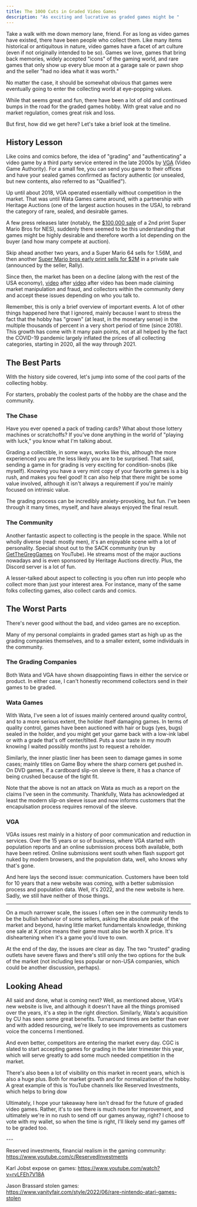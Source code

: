 ```yaml
---
title: The 1000 Cuts in Graded Video Games
description: "As exciting and lucrative as graded games might be "
---
```

Take a walk with me down memory lane, friend. For as long as video games have existed, there have been people who collect them. Like many items historical or antiquitous in nature, video games have a facet of art culture (even if not originally intended to be so). Games we love, games that bring back memories, widely accepted "icons" of the gaming world, and rare games that only show up every blue moon at a garage sale or pawn shop and the seller "had no idea what it was worth." 

No matter the case, it should be somewhat obvious that games were eventually going to enter the collecting world at eye-popping values.

While that seems great and fun, there have been a lot of old and continued bumps in the road for the graded games hobby. With great value and no market regulation, comes great risk and loss.

But first, how did we get here? Let's take a brief look at the timeline.

## History Lesson

Like coins and comics before, the idea of "grading" and "authenticating" a video game by a third party service entered in the late 2000s by [VGA](https://cgagrading.com/) (Video Game Authority). For a small fee, you can send you game to their offices and have your sealed games confirmed as factory authentic (or unsealed, but new contents, also referred to as "Qualified").

Up until about 2018, VGA operated essentially without competition in the market. That was until Wata Games came around, with a partnership with Heritage Auctions (one of the largest auction houses in the USA), to rebrand the category of rare, sealed, and desirable games.

A few press releases later (notably, the [$100,000 sale](https://mashable.com/article/super-mario-bros-auction-record) of a 2nd print Super Mario Bros for NES), suddenly there seemed to be this understanding that games might be highly desirable and therefore worth a lot depending on the buyer (and how many compete at auction).

Skip ahead another two years, and a Super Mario 64 sells for 1.56M, and then another [Super Mario bros early print sells for $2M](https://www.theverge.com/2021/8/7/22614450/unopened-copy-super-mario-bros-sells-2-million-record) in a private sale (announced by the seller, Rally).

Since then, the market has been on a decline (along with the rest of the USA economy), [video](https://www.youtube.com/watch?v=rvLFEh7V18A) after [video](https://www.youtube.com/watch?v=mKbuNwS-gaI&t=1s) after video has been made claiming market manipulation and fraud, and collectors within the community deny and accept these issues depending on who you talk to.

Remember, this is only a brief overview of important events. A lot of other things happened here that I ignored, mainly because I want to stress the fact that the hobby has "grown" (at least, in the monetary sense) in the multiple thousands of percent in a very short period of time (since 2018). This growth has come with it many pain points, not at all helped by the fact the COVID-19 pandemic largely inflated the prices of all collecting categories, starting in 2020, all the way through 2021.

## The Best Parts

With the history side covered, let's jump into some of the cool parts of the collecting hobby.

For starters, probably the coolest parts of the hobby are the chase and the community.

### The Chase

Have you ever opened a pack of trading cards? What about those lottery machines or scratchoffs? If you've done anything in the world of "playing with luck," you know what I'm talking about.

Grading a collectible, in some ways, works like this, although the more experienced you are the less likely you are to be surprised. That said, sending a game in for grading is very exciting for condition-snobs (like myself). Knowing you have a very mint copy of your favorite games is a big rush, and makes you feel good! It can also help that there might be some value involved, although it isn't always a requirement if you're mainly focused on intrinsic value.

The grading process can be incredibly anxiety-provoking, but fun. I've been through it many times, myself, and have always enjoyed the final result.

### The Community

Another fantastic aspect to collecting is the people in the space. While not wholly diverse (read: mostly men), it's an enjoyable scene with a lot of personality. Special shout out to the SACK community (run by [GetTheGregGames](https://www.youtube.com/c/GetTheGregGames) on YouTube). He streams most of the major auctions nowadays and is even sponsored by Heritage Auctions directly. Plus, the Discord server is a lot of fun.

A lesser-talked about aspect to collecting is you often run into people who collect more than just your interest area. For instance, many of the same folks collecting games, also collect cards and comics.

## The Worst Parts

There's never good without the bad, and video games are no exception.

Many of my personal complaints in graded games start as high up as the grading companies themselves, and to a smaller extent, some individuals in the community.

### The Grading Companies

Both Wata and VGA have shown disappointing flaws in either the service or product. In either case, I can't honestly recommend collectors send in their games to be graded. 

### Wata Games

With Wata, I've seen a lot of issues mainly centered around quality control, and to a more serious extent, the holder itself damaging games. In terms of quality control, games have been auctioned with hair or bugs (yes, bugs) sealed in the holder, and you might get your game back with a low-ink label or with a grade that's off center/tilted. Puts a sour taste in my mouth knowing I waited possibly months just to request a reholder.

Similarly, the inner plastic liner has been seen to damage games in some cases; mainly titles on Game Boy where the sharp corners get pushed in. On DVD games, if a cardboard slip-on sleeve is there, it has a chance of being crushed because of the tight fit.

Note that the above is not an attack on Wata as much as a report on the claims I've seen in the community. Thankfully, Wata has acknowledged at least the modern slip-on sleeve issue and now informs customers that the encapulsation process requires removal of the sleeve.

### VGA

VGAs issues rest mainly in a history of poor communication and reduction in services. Over the 15 years or so of business, where VGA started with population reports and an online submission process both available, both have been retired. Online submissions went south when flash support got nuked by modern browsers, and the population data, well, who knows why that's gone. 

And here lays the second issue: communication. Customers have been told for 10 years that a new website was coming, with a better submission process and population data. Well, it's 2022, and the new website is here. Sadly, we still have neither of those things.

- - -

On a much narrower scale, the issues I often see in the community tends to be the bullish behavior of some sellers, asking the absolute peak of the market and beyond, having little market fundamentals knowledge, thinking one sale at X price means their game must also be worth X price. It's disheartening when it's a game you'd love to own.

At the end of the day, the issues are clear as day. The two "trusted" grading outlets have severe flaws and there's still only the two options for the bulk of the market (not including less popular or non-USA companies, which could be another discussion, perhaps).

## Looking Ahead

All said and done, what is coming next? Well, as mentioned above, VGA's new website is live, and although it doesn't have all the things promised over the years, it's a step in the right direction. Similarly, Wata's acquisition by CU has seen some great benefits. Turnaround times are better than ever and with added resourcing, we're likely to see improvements as customers voice the concerns I mentioned.

And even better, competitors are entering the market every day. CGC is slated to start accepting games for grading in the later trimester this year, which will serve greatly to add some much needed competition in the market.

There's also been a lot of visibility on this market in recent years, which is also a huge plus. Both for market growth and for normalization of the hobby. A great example of this is YouTube channels like Reserved Investments, which helps to bring dow

Ultimately, I hope your takeaway here isn't dread for the future of graded video games. Rather, it's to see there is much room for improvement, and ultimately we're in no rush to send off our games anyway, right? I choose to vote with my wallet, so when the time is right, I'll likely send my games off to be graded too.

\---

Reserved investments, financial realism in the gaming community: https://www.youtube.com/c/ReservedInvestments

Karl Jobst expose on games: https://www.youtube.com/watch?v=rvLFEh7V18A

Jason Brassard stolen games: https://www.vanityfair.com/style/2022/06/rare-nintendo-atari-games-stolen